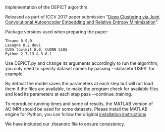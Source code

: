 Implementation of the DEPICT algorithm.

Released as part of ICCV 2017 paper submission "[Deep Clustering via Joint Convolutional Autoencoder Embedding and Relative Entropy Minimization](https://arxiv.org/abs/1704.06327)".

Package versions used when preparing the paper:

    Theano 0.9.0
    Lasagne 0.2.dev1
    CUDA toolkit 8.0, CUDNN 5105
    Python 2.7.13 & 3.6.1

Use DEPICT.py and change its arguments accordingly to run the algorithm, you only need to specify dataset names by passing --dataset='USPS' for example.

By default the model saves the parameters at each step but will not load them if the files are available, to make the program check for available files and load its parameters at each step pass --continue_training.

To reproduce running times and some of results, the MATLAB version of AC-MPI should be used for some datasets. Please install the MATLAB engine for Python, you can follow the original [installation instructions](https://www.mathworks.com/help/matlab/matlab_external/install-the-matlab-engine-for-python.html)

We have included our .theanorc file to ensure consistency.
